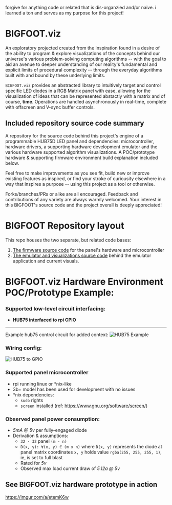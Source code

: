 forgive for anything code or related that is dis-organzied and/or naive. i learned a ton and serves as my purpose for this project!


# BIGFOOT.viz
An exploratory projected created from the inspiration found in a desire of the ability to program & explore visualizations of the concepts behind our universe's various problem-solving computing algorithms -- with the goal to aid an avenue to deeper understanding of our reality's fundamental and explicit limits of procedural complexity -- through the everyday algorithms built with and bound by these underlying limits.

`BIGFOOT.viz` provides an abstracted library to intuitively target and control specific LED diodes in a RGB Matrix panel with ease, allowing for the visualization of ideas that can be represented abstactly with a matrix and of course, __time__. Operations are handled asynchronously in real-time, complete with offscreen and V-sync buffer controls.

## Included repository source code summary
A repository for the source code behind this project's engine of a programmable HUB75D LED panel and dependencies: microcontroller, hardware drivers, a supporting hardware development emulator and the various hardware supported algorithm visualizations. A POC/prototype hardware & supporting firmware environment build explanation included below.

Feel free to make improvements as you see fit, build new or improve existing features as inspired, or find your stroke of curiousity elsewhere in a way that inspires a purpose -- using this project as a tool or otherwise.

Forks/branches/PRs or alike are all encouraged. Feedback and contributions of any variety are always warmly welcomed. Your interest in this BIGFOOT's source code and the project overall is deeply appreciated!

# BIGFOOT Repository layout
This repo houses the two separate, but related code bases: 
1. [The firmware source code](/hardware) for the panel's hardware and microcontroller
2. [The emulator and visualizations source code](/src) behind the emulator application and current visuals.


# BIGFOOT.viz Hardware Environment POC/Prototype Example:

### Supported low-level circuit interfacing: 
- **HUB75 interfaced to rpi GPIO**
---------------------------------

Example hub75 control circuit for added context:
![HUB75 Example](https://github.com/JtSangerman/BIGFOOT.RGBMatrix/blob/app.dev/assets/hub75_circuit_example_128x64.png "HUB75 example circuit diagram")

### Wiring config:
![HUB75 to GPIO](https://github.com/JtSangerman/BIGFOOT.RGBMatrix/blob/app.dev/assets/wiring_diagram_rpi-40pin.png "HUB75 to GPIO interfacing config")

### Supported panel microcontroller

- rpi running linux or *nix-like
- 3b+ model has been used for development with no issues    
- *nix dependencies: 
    - `sudo` rights
    - `screen` installed (ref: https://www.gnu.org/software/screen/)

### Observed panel power consumption: 

- *5mA @ 5v* per fully-engaged diode
- Derivation & assumptions: 
    - `32 · 32` panel `(m · n)`
    - `D(x, y): ∀(x, y) ∈ (m x n)` where `D(x, y)` represents the diode at panel matrix coordinates `x, y` holds value `rgba(255, 255, 255, 1)`, ie, is set to full blast
    - Rated for *5v* 
    - Observed max load current draw of *5.12a @ 5v*

## See BIGFOOT.viz hardware prototype in action
https://imgur.com/a/etemK6w

[^1]: If navigating the project's directory structure and underlying resources, please proceed knowing that the directory structure is not organized properly or meaningfully in places.
